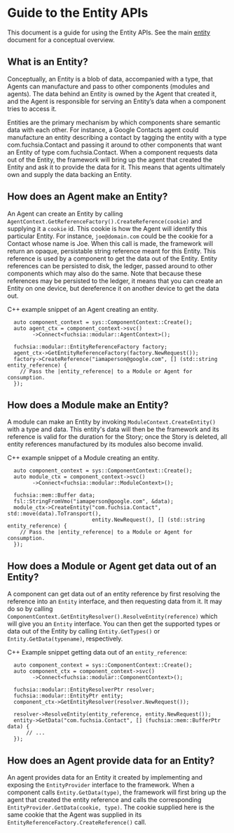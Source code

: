 # Guide to the Entity APIs

This document is a guide for using the Entity APIs. See the main
[entity](../entity.md) document for a conceptual overview.

## What is an Entity?
Conceptually, an Entity is a blob of data, accompanied with a type, that Agents
can manufacture and pass to other components (modules and agents). The data
behind an Entity is owned by the Agent that created it, and the Agent is
responsible for serving an Entity’s data when a component tries to access it.

Entities are the primary mechanism by which components share semantic data with
each other.  For instance, a Google Contacts agent could manufacture an entity
describing a contact by tagging the entity with a type com.fuchsia.Contact and
passing it around to other components that want an Entity of type
com.fuchsia.Contact. When a component requests data out of the Entity, the
framework will bring up the agent that created the Entity and ask it to provide
the data for it. This means that agents ultimately own and supply the data
backing an Entity.

## How does an Agent make an Entity?
An Agent can create an Entity by calling
`AgentContext.GetReferenceFactory().CreateReference(cookie)` and supplying it a
`cookie` id. This cookie is how the Agent will identify this particular Entity.
For instance, `joe@domain.com` could be the cookie for a Contact whose name is
Joe. When this call is made, the framework will return an opaque, persistable
string reference meant for this Entity. This reference is used by a component to
get the data out of the Entity. Entity references can be persisted to disk, the
ledger, passed around to other components which may also do the same. Note that
because these references may be persisted to the ledger, it means that you can
create an Entity on one device, but dereference it on another device to get the
data out.

C++ example snippet of an Agent creating an entity.
```
  auto component_context = sys::ComponentContext::Create();
  auto agent_ctx = component_context->svc()
        ->Connect<fuchsia::modular::AgentContext>();

  fuchsia::modular::EntityReferenceFactory factory;
  agent_ctx->GetEntityReferenceFactory(factory.NewRequest());
  factory->CreateReference("iamaperson@google.com", [] (std::string entity_reference) {
    // Pass the |entity_reference| to a Module or Agent for consumption.
  });
```

## How does a Module make an Entity?
A module can make an Entity by invoking `ModuleContext.CreateEntity()` with a
type and data. This entity's data will then be the framework and its reference
is valid for the duration for the Story; once the Story is deleted, all
entity references manufactured by its modules also become invalid.

C++ example snippet of a Module creating an entity.
```
  auto component_context = sys::ComponentContext::Create();
  auto module_ctx = component_context->svc()
        ->Connect<fuchsia::modular::ModuleContext>();

  fuchsia::mem::Buffer data;
  fsl::StringFromVmo("iamaperson@google.com", &data);
  module_ctx->CreateEntity("com.fuchsia.Contact", std::move(data).ToTransport(),
                           entity.NewRequest(), [] (std::string entity_reference) {
    // Pass the |entity_reference| to a Module or Agent for consumption.
  });
```

## How does a Module or Agent get data out of an Entity?
A component can get data out of an entity reference by first resolving the
reference into an `Entity` interface, and then requesting data from it. It may do
so by calling `ComponentContext.GetEntityResolver().ResolveEntity(reference)`
which will give you an `Entity` interface. You can then get the supported types or
data out of the Entity by calling `Entity.GetTypes()` or
`Entity.GetData(typename)`, respectively.

C++ Example snippet getting data out of an `entity_reference`:
```
  auto component_context = sys::ComponentContext::Create();
  auto component_ctx = component_context->svc()
        ->Connect<fuchsia::modular::ComponentContext>();

  fuchsia::modular::EntityResolverPtr resolver;
  fuchsia::modular::EntityPtr entity;
  component_ctx->GetEntityResolver(resolver.NewRequest());

  resolver->ResolveEntity(entity_reference, entity.NewRequest());
  entity->GetData("com.fuchsia.Contact", [] (fuchsia::mem::BufferPtr data) {
      // ...
  });
```

## How does an Agent provide data for an Entity?
An agent provides data for an Entity it created by implementing and exposing the
`EntityProvider` interface to the framework. When a component calls
`Entity.GetData(type)`, the framework will first bring up the agent that created
the entity reference and calls the corresponding `EntityProvider.GetData(cookie,
type)`. The cookie supplied here is the same cookie that the Agent was supplied
in its `EntityReferenceFactory.CreateReference()` call.
